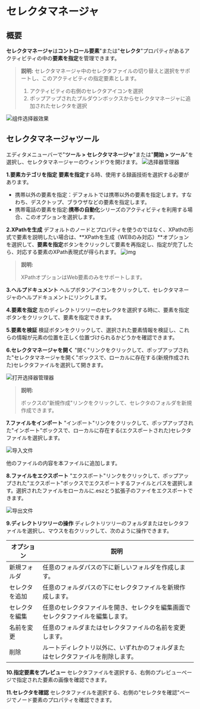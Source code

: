 # セレクタマネージャ

## 概要

**セレクタマネージャ**は**コントロール要素**"または"**セレクタ**"プロパティがあるアクティビティの中の**要素を指定**を管理できます。

> **説明:**
>セレクタマネージャ中のセレクタファイルの切り替えと選択をサポートし、このアクティビティの指定要素とします。
>1. アクティビティの右側のセレクタアイコンを選択
>2. ポップアップされたプルダウンボックスからセレクタマネージャに追加されたセレクタを選択

![组件选择器效果](https://docimages.blob.core.chinacloudapi.cn/images/Activities/activitiesselector20201229.png)


## セレクタマネージャツール
エディタメニューバーで"**ツール > セレクタマネージャ**"または"**開始 > ツール**"を選択し、セレクタマネージャーのウィンドウを開けます。
![选择器管理器](https://docimages.blob.core.chinacloudapi.cn/images/Activities/selectmanager20201229.png)

**1.要素カテゴリを指定**
**要素を指定**する時、使用する録画技術を選択する必要があります。
- 携帯以外の要素を指定：デフォルトでは携帯以外の要素を指定します。すなわち、デスクトップ、ブラウザなどの要素を指定します。
- 携帯電話の要素を指定:**携帯の自動化**シリーズのアクティビティを利用する場合、このオプションを選択します。

**2.XPathを生成**
デフォルトのノードとプロパティを使うのではなく、XPathの形式で要素を説明したい場合は、**XPathを生成（WEBのみ対応）**オプションを選択して、**要素を指定**ボタンをクリックして要素を再指定し、指定が完了したら、対応する要素のXPath表現式が得られます。
![img](https://docimages.blob.core.chinacloudapi.cn/images/Activities/xpath20201229.png)

> **説明:**
>
>XPathオプションはWeb要素のみをサポートします。

**3.ヘルプドキュメント**
ヘルプボタンアイコンをクリックして、セレクタマネージャのヘルプドキュメントにリンクします。

**4.要素を指定**
左のディレクトリツリーのセレクタを選択する時に、要素を指定ボタンをクリックして、要素を指定できます。

**5.要素を検証**
検証ボタンをクリックして、選択された要素情報を検証し、これらの情報が元素の位置を正しく位置づけられるかどうかを確認できます。

**6.セレクタマネージャを開く**
"開く"リンクをクリックして、ポップアップされた"セレクタマネージャを開く"ボックスで、ローカルに存在する(新規作成された)セレクタファイルを選択して開きます。

![打开选择器管理器](https://docimages.blob.core.chinacloudapi.cn/images/Activities/openselector20201229.png)

> **説明:**
>
> ボックスの"新規作成"リンクをクリックして、セレクタのフォルダを新規作成できます。

**7.ファイルをインポート**
"インポート"リンクをクリックして、ポップアップされた"インポート"ボックスで、ローカルに存在する(エクスポートされた)セレクタファイルを選択します。

![导入文件](https://docimages.blob.core.chinacloudapi.cn/images/Activities/import20201229.png)

他のファイルの内容を本ファイルに追加します。

**8.ファイルをエクスポート**
"エクスポート"リンクをクリックして、ポップアップされた"エクスポート"ボックスでエクスポートするファイルとパスを選択します。選択されたファイルをローカルに.eszとう拡張子のファイをエクスポートできます。

![导出文件](https://docimages.blob.core.chinacloudapi.cn/images/Activities/export20201229.png)

**9.ディレクトリツリーの操作**
ディレクトリツリーのフォルダまたはセレクタファイルを選択し、マウスを右クリックして、次のように操作できます。

| オプション | 説明 |
| ----- | --- |
| 新規フォルダ | 任意のフォルダパスの下に新しいフォルダを作成します。 |
| セレクタを追加 | 任意のフォルダパスの下にセレクタファイルを新規作成します。 |
| セレクタを編集 | 任意のセレクタファイルを開き、セレクタを編集画面でセレクタファイルを編集します。 |
| 名前を変更 | 任意のフォルダまたはセレクタファイルの名前を変更します。 |
| 削除 | ルートディレクトリ以外に、いずれかのフォルダまたはセレクタファイルを削除します。 |

**10.指定要素をプレビュー**
セレクタファイルを選択する、右側のプレビューページで指定された要素の画像を確認できます。

**11.セレクタを確認**
セレクタファイルを選択する、右側の"セレクタを確認"ページでノード要素のプロパティを確認できます。
